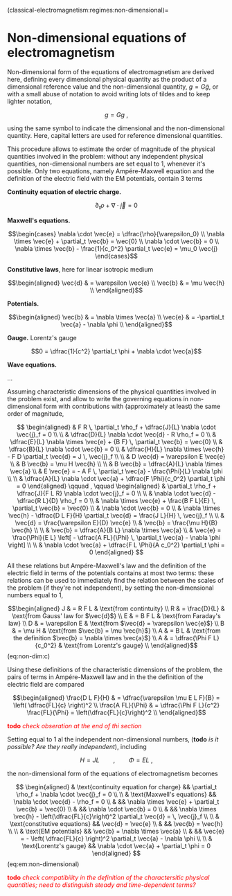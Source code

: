 (classical-electromagnetism:regimes:non-dimensional)=
# Non-dimensional equations of electromagnetism

Non-dimensional form of the equations of electromagnetism are derived here, defining every dimensional physical quantity as the product of a dimensional reference value and the non-dimensional quantity, $g = G \widetilde{g}$, or with a small abuse of notation to avoid writing lots of tildes and to keep lighter notation,

$$g = G g \ ,$$

using the same symbol to indicate the dimensional and the non-dimensional quantity. Here, capital letters are used for reference dimensional quantities.

This procedure allows to estimate the order of magnitude of the physical quantities involved in the problem: without any independent physical quantities, non-dimensional numbers are set equal to $1$, whenever it's possible. Only two equations, namely Ampére-Maxwell equation and the definition of the electric field with the EM potentials, contain 3 terms

**Continuity equation of electric charge.**

  $$\partial_t \rho + \nabla \cdot \vec{j} = 0$$

**Maxwell's equations.**

  $$\begin{cases}
    \nabla \cdot \vec{e} = \dfrac{\rho}{\varepsilon_0} \\
    \nabla \times \vec{e} + \partial_t \vec{b} = \vec{0} \\ 
    \nabla \cdot \vec{b} = 0 \\
    \nabla \times \vec{b} - \frac{1}{c_0^2} \partial_t \vec{e} = \mu_0 \vec{j} 
  \end{cases}$$

**Constitutive laws**, here for linear isotropic medium

$$\begin{aligned}
  \vec{d} & = \varepsilon \vec{e} \\
  \vec{b} & = \mu         \vec{h} \\
\end{aligned}$$

**Potentials.**

   $$\begin{aligned}
      \vec{b} & = \nabla \times \vec{a} \\
      \vec{e} & = -\partial_t \vec{a} - \nabla \phi \\
   \end{aligned}$$

**Gauge.** Lorentz's gauge

$$0 = \dfrac{1}{c^2} \partial_t \phi + \nabla \cdot \vec{a}$$

**Wave equations.**

...

Assuming characteristic dimensions of the physical quantities involved in the problem exist, and allow to write the governing equations in non-dimensional form with contributions with (approximately at least) the same order of magnitude,

$$
\begin{aligned}
   &  F R \, \partial_t \rho_f + \dfrac{J}{L} \nabla \cdot \vec{j}_f = 0 \\ \\
   &  \dfrac{D}{L} \nabla \cdot \vec{d} - R \rho_f = 0 \\
   &  \dfrac{E}{L} \nabla \times \vec{e} + {B F} \, \partial_t \vec{b} = \vec{0} \\ 
   &  \dfrac{B}{L} \nabla \cdot \vec{b} = 0 \\
   &  \dfrac{H}{L} \nabla \times \vec{h} - F D \partial_t \vec{d} = J \, \vec{j}_f  \\ \\
   &  D \vec{d} = \varepsilon E \vec{e} \\
   &  B \vec{b} = \mu H \vec{h} \\ \\
   &  B \vec{b} = \dfrac{A}{L} \nabla \times \vec{a} \\
   &  E \vec{e} = - A F \, \partial_t \vec{a} - \frac{\Phi}{L} \nabla \phi \\ \\
   & \dfrac{A}{L} \nabla \cdot \vec{a} + \dfrac{F \Phi}{c_0^2} \partial_t \phi = 0
\end{aligned}
\qquad , \qquad
\begin{aligned}
   &  \partial_t \rho_f + \dfrac{J}{F L R} \nabla \cdot \vec{j}_f = 0 \\ \\
   &  \nabla \cdot \vec{d} - \dfrac{R L}{D} \rho_f = 0 \\
   &  \nabla \times \vec{e} + \frac{B F L}{E} \, \partial_t \vec{b} = \vec{0} \\ 
   &  \nabla \cdot \vec{b} = 0 \\
   &  \nabla \times \vec{h} - \dfrac{D L F}{H} \partial_t \vec{d} = \frac{J L}{H} \, \vec{j}_f  \\ \\
   &  \vec{d} = \frac{\varepsilon E}{D} \vec{e} \\
   &  \vec{b} = \frac{\mu H}{B} \vec{h} \\ \\
   &  \vec{b} = \dfrac{A}{B L} \nabla \times \vec{a} \\
   &  \vec{e} = \frac{\Phi}{E L} \left[ - \dfrac{A FL}{\Phi} \, \partial_t \vec{a} - \nabla \phi \right] \\ \\
   &  \nabla \cdot \vec{a} + \dfrac{F L \Phi}{A c_0^2} \partial_t \phi = 0
\end{aligned}
$$


All these relations but Ampére-Maxwell's law and the definition of the electric field in terms of the potentials contains at most two terms: these relations can be used to immediately find the relation between the scales of the problem (if they're not independent), by setting the non-dimensional numbers equal to $1$,

<!--  J & = f L R && \text{from charge continuity equation} \\ -->
$$\begin{aligned}
  J & = R F L                                &  \text{from contintuity} \\
  R & = \frac{D}{L}                          &  \text{from Gauss' law for $\vec{d}$} \\
  E & = B F L                                &  \text{from Faraday's law} \\
  D & = \varepsilon E                        &  \text{from $\vec{d} = \varepsilon \vec{e}$} \\
  B & = \mu H                                &  \text{from $\vec{b} = \mu         \vec{h}$} \\
  A & = B L                                  &  \text{from the definition $\vec{b} = \nabla \times \vec{a}$} \\
  A & = \dfrac{\Phi F L}{c_0^2}              &  \text{from Lorentz's gauge} \\
\end{aligned}$$ (eq:non-dim:c)

Using these definitions of the characteristic dimensions of the problem, the pairs of terms in Ampére-Maxwell law and in the the definition of the electric field are compared

$$\begin{aligned}
  \frac{D L F}{H}     & = \dfrac{\varepsilon \mu E L F}{B} = \left( \dfrac{FL}{c} \right)^2 \\
  \frac{A FL}{\Phi} & = \dfrac{\Phi F L}{c^2} \frac{FL}{\Phi} = \left(\dfrac{FL}{c}\right)^2 \\
\end{aligned}$$

<span style="color:red">**todo** *check obseration at the end of thi section*</span>

Setting equal to $1$ al the independent non-dimensional numbers, (**todo** *is it possible? Are they really independent*), including 

$$H = JL \qquad , \qquad \Phi = E L \ ,$$

the non-dimensional form of the equations of electromagnetism becomes

$$
\begin{aligned}
  & \text{continuity equation for charge}        &&  \partial_t \rho_f +  \nabla \cdot \vec{j}_f = 0 \\ \\
  & \text{Maxwell's equations}                   &&  \nabla \cdot \vec{d} - \rho_f = 0 \\
  &                                              &&  \nabla \times \vec{e} +  \partial_t \vec{b} = \vec{0} \\ 
  &                                              &&  \nabla \cdot \vec{b} = 0 \\
  &                                              &&  \nabla \times \vec{h} - \left(\dfrac{FL}{c}\right)^2 \partial_t \vec{d} = \, \vec{j}_f  \\ \\
  & \text{constitutive equations}                &&  \vec{d} = \vec{e} \\
  &                                              &&  \vec{b} = \vec{h} \\ \\
  & \text{EM potentials}                         &&  \vec{b} = \nabla \times \vec{a} \\
  &                                              &&  \vec{e} = - \left( \dfrac{FL}{c} \right)^2 \partial_t \vec{a} - \nabla \phi \\ \\
  & \text{Lorentz's gauge}                       &&  \nabla \cdot \vec{a} + \partial_t \phi = 0
\end{aligned}
$$ (eq:em:non-dimensional)

<span style="color:red">**todo** *check compatibility in the definition of the charactersitic physical quantities; need to distinguish steady and time-dependent terms?*</span>

<!--
while Ampére-Maxwell's equation and the definition of the electric field as a function of the electromagnetic potentials can be used to compare to define different regimes, comparing the non-dimensional numbers appearing in these relations

$$\begin{aligned}
  \nabla \times \vec{b} 
  & = \dfrac{\mu_0 J L}{B} \vec{j} + \dfrac{E f L}{c_0^2 B} \partial_t \vec{e}  = && (E = B f L) \\
  & = \dfrac{\mu_0 J L}{B} \vec{j} + \left(\dfrac{f L}{c_0}\right)^2 \partial_t \vec{e} = \\
  & = \dfrac{\mu_0 J L}{B} \left[ \vec{j} + \dfrac{B}{\mu_0 J L} \left(\dfrac{f L}{c_0}\right)^2 \partial_t \vec{e} \right] \\
\end{aligned}$$
$$\begin{aligned}
  \vec{e}
  & = - \dfrac{\Phi}{E L} \left[ \nabla \phi + \dfrac{A f L}{\Phi} \partial_t \vec{a} \right] = && \left( A = \dfrac{\Phi f L}{c_0^2} \right) \\ 
  & = - \dfrac{\Phi}{E L} \left[ \nabla \phi + \left( \dfrac{F L}{c_0} \right)^2 \partial_t \vec{a} \right]
\end{aligned}$$
-->
